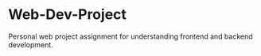 # Web-Dev-Project
Personal web project assignment for understanding frontend and backend development. 
